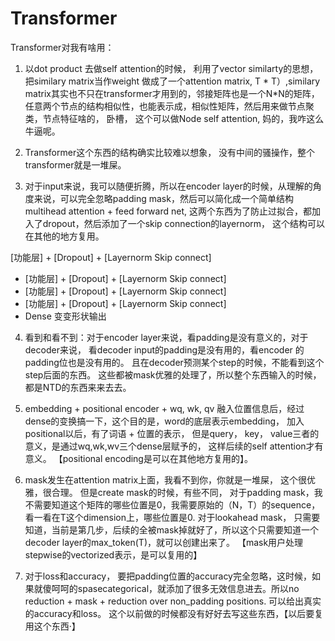 # Transformer

Transformer对我有啥用：

1. 以dot product 去做self attention的时候， 利用了vector similarty的思想，把similary matrix当作weight
做成了一个attention matrix, T * T）,similary matrix其实也不只在transformer才用到的，邻接矩阵也是一个N*N的矩阵，任意两个节点的结构相似性，也能表示成，相似性矩阵，然后用来做节点聚类，节点特征啥的， 卧槽， 这个可以做Node self attention, 妈的，我咋这么牛逼呢。

2. Transformer这个东西的结构确实比较难以想象， 没有中间的骚操作，整个transformer就是一堆屎。

3. 对于input来说，我可以随便折腾，所以在encoder layer的时候，从理解的角度来说，可以完全忽略padding mask，然后可以简化成一个简单结构 multihead attention + feed forward net, 这两个东西为了防止过拟合，都加入了dropout，然后添加了一个skip connection的layernorm， 这个结构可以在其他的地方复用。 

  [功能层] + [Dropout] + [Layernorm Skip connect]      
+ [功能层] + [Dropout] + [Layernorm Skip connect]   
+ [功能层] + [Dropout] + [Layernorm Skip connect]   
+ [功能层] + [Dropout] + [Layernorm Skip connect]   
+ Dense 变变形状输出


4. 看到和看不到：对于encoder layer来说，看padding是没有意义的，对于decoder来说， 看decoder input的padding是没有用的，看encoder 的padding位也是没有用的。 且在decoder预测某个step的时候，不能看到这个step后面的东西。 这些都被mask优雅的处理了，所以整个东西输入的时候，都是NTD的东西来来去去。

5. embedding + positional encoder + wq, wk, qv 融入位置信息后，经过dense的变换搞一下，这个目的是，word的底层表示embedding， 加入positional以后，有了词语 + 位置的表示， 但是query， key， value三者的意义，是通过wq,wk,wv三个dense层赋予的， 这样后续的self attention才有意义。 【positional encoding是可以在其他地方复用的】。


6. mask发生在attention matrix上面，我看不到你，你就是一堆屎， 这个很优雅，很合理。 但是create mask的时候，有些不同， 对于padding mask，我不需要知道这个矩阵的哪些位置是0，我需要原始的（N，T）的sequence， 看一看在T这个dimension上，哪些位置是0. 对于lookahead mask， 只需要知道，当前是第几步，后续的全被mask掉就好了，所以这个只需要知道一个decoder layer的max_token(T)，就可以创建出来了。 【mask用户处理stepwise的vectorized表示，是可以复用的】


7. 对于loss和accuracy， 要把padding位置的accuracy完全忽略，这时候，如果就傻呵呵的spasecategorical，就添加了很多无效信息进去。所以no reduction + mask + reduction over non_padding positions. 可以给出真实的accuracy和loss。 这个以前做的时候都没有好好去写这些东西，【以后要复用这个东西·】



